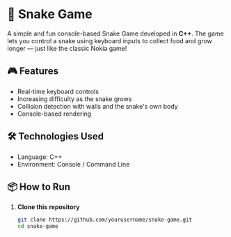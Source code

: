 # 🐍 Snake Game

A simple and fun console-based Snake Game developed in **C++**. The game lets you control a snake using keyboard inputs to collect food and grow longer — just like the classic Nokia game!

## 🎮 Features

- Real-time keyboard controls
- Increasing difficulty as the snake grows
- Collision detection with walls and the snake's own body
- Console-based rendering

## 🛠️ Technologies Used

- Language: C++
- Environment: Console / Command Line

## 📦 How to Run

1. **Clone this repository**
   ```bash
   git clone https://github.com/yourusername/snake-game.git
   cd snake-game

